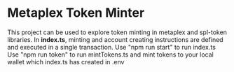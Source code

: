 # Metaplex Token Minter
This project can be used to explore token minting in metaplex and spl-token libraries.
In <b>index.ts</b>, minting and account creating instructions are defined and executed in a single transaction.
Use "npm run start" to run index.ts
Use "npm run token" to run mintTokens.ts and mint tokens to your local wallet which index.ts has created in .env
